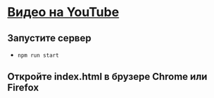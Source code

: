 # [Видео на YouTube](https://youtu.be/5xgq7L1hX6E)

## Запустите сервер
- `npm run start`

## Откройте index.html в брузере Chrome или Firefox

